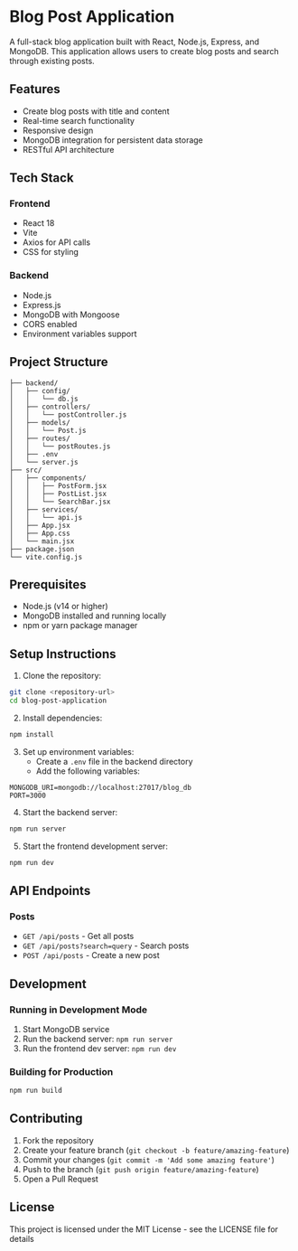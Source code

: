 # Blog Post Application

A full-stack blog application built with React, Node.js, Express, and MongoDB. This application allows users to create blog posts and search through existing posts.

## Features

- Create blog posts with title and content
- Real-time search functionality
- Responsive design
- MongoDB integration for persistent data storage
- RESTful API architecture

## Tech Stack

### Frontend
- React 18
- Vite
- Axios for API calls
- CSS for styling

### Backend
- Node.js
- Express.js
- MongoDB with Mongoose
- CORS enabled
- Environment variables support

## Project Structure

```
├── backend/
│   ├── config/
│   │   └── db.js
│   ├── controllers/
│   │   └── postController.js
│   ├── models/
│   │   └── Post.js
│   ├── routes/
│   │   └── postRoutes.js
│   ├── .env
│   └── server.js
├── src/
│   ├── components/
│   │   ├── PostForm.jsx
│   │   ├── PostList.jsx
│   │   └── SearchBar.jsx
│   ├── services/
│   │   └── api.js
│   ├── App.jsx
│   ├── App.css
│   └── main.jsx
├── package.json
└── vite.config.js
```

## Prerequisites

- Node.js (v14 or higher)
- MongoDB installed and running locally
- npm or yarn package manager

## Setup Instructions

1. Clone the repository:
```bash
git clone <repository-url>
cd blog-post-application
```

2. Install dependencies:
```bash
npm install
```

3. Set up environment variables:
   - Create a `.env` file in the backend directory
   - Add the following variables:
```
MONGODB_URI=mongodb://localhost:27017/blog_db
PORT=3000
```

4. Start the backend server:
```bash
npm run server
```

5. Start the frontend development server:
```bash
npm run dev
```

## API Endpoints

### Posts
- `GET /api/posts` - Get all posts
- `GET /api/posts?search=query` - Search posts
- `POST /api/posts` - Create a new post

## Development

### Running in Development Mode

1. Start MongoDB service
2. Run the backend server: `npm run server`
3. Run the frontend dev server: `npm run dev`

### Building for Production

```bash
npm run build
```

## Contributing

1. Fork the repository
2. Create your feature branch (`git checkout -b feature/amazing-feature`)
3. Commit your changes (`git commit -m 'Add some amazing feature'`)
4. Push to the branch (`git push origin feature/amazing-feature`)
5. Open a Pull Request

## License

This project is licensed under the MIT License - see the LICENSE file for details